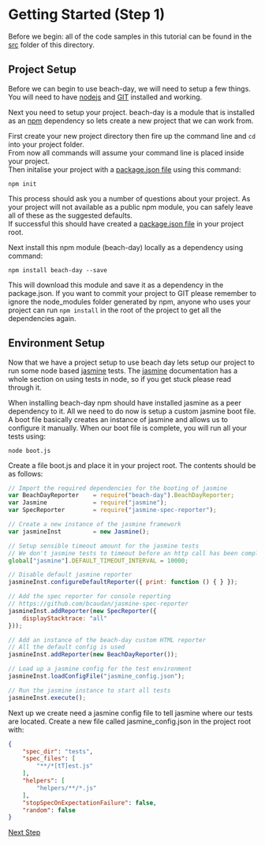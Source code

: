 # Getting Started (Step 1)

Before we begin: all of the code samples in this tutorial can be found in the [src](src) folder of this directory.

## Project Setup
Before we can begin to use beach-day, we will need to setup a few things.
You will need to have [nodejs](https://nodejs.org/en/) and [GIT](https://git-scm.com/) installed and working.

Next you need to setup your project. beach-day is a module that is installed as an [npm](https://www.npmjs.com/) dependency so lets create a new project that we can work from.

First create your new project directory then fire up the command line and `cd` into your project folder.  
From now all commands will assume your command line is placed inside your project.  
Then initalise your project with a [package.json file](https://docs.npmjs.com/getting-started/using-a-package.json) using this command:  
```
npm init
```

This process should ask you a number of questions about your project. As your project will not available as a public npm module, you can safely leave all of these as the suggested defaults.  
If successful this should have created a [package.json file](https://docs.npmjs.com/getting-started/using-a-package.json) in your project root.
  
  
Next install this npm module (beach-day) locally as a dependency using command:  

```
npm install beach-day --save
```
This will download this module and save it as a dependency in the package.json. If you want to commit your project to GIT please remember to ignore the node_modules folder generated by npm, anyone who uses your project can run `npm install` in the root of the project to get all the dependencies again.

## Environment Setup
Now that we have a project setup to use beach day lets setup our project to run some node based [jasmine](http://jasmine.github.io/edge/introduction.html) tests.
The [jasmine](http://jasmine.github.io/edge/node.html) documentation has a whole section on using tests in node, so if you get stuck please read through it.

When installing beach-day npm should have installed jasmine as a peer dependency to it. All we need to do now is setup a custom jasmine boot file. 
A boot file basically creates an instance of jasmine and allows us to configure it manually.
When our boot file is complete, you will run all your tests using:
```
node boot.js
```

Create a file boot.js and place it in your project root. The contents should be as follows:
``` javascript
// Import the required dependencies for the booting of jasmine
var BeachDayReporter    = require("beach-day").BeachDayReporter;
var Jasmine             = require("jasmine");
var SpecReporter        = require("jasmine-spec-reporter");

// Create a new instance of the jasmine framework
var jasmineInst         = new Jasmine();

// Setup sensible timeout amount for the jasmine tests
// We don't jasmine tests to timeout before an http call has been completed
global["jasmine"].DEFAULT_TIMEOUT_INTERVAL = 10000;

// Disable default jasmine reporter
jasmineInst.configureDefaultReporter({ print: function () { } });

// Add the spec reporter for console reporting
// https://github.com/bcaudan/jasmine-spec-reporter
jasmineInst.addReporter(new SpecReporter({
    displayStacktrace: "all"
}));

// Add an instance of the beach-day custom HTML reporter
// All the default config is used
jasmineInst.addReporter(new BeachDayReporter());

// Load up a jasmine config for the test environment
jasmineInst.loadConfigFile("jasmine_config.json");

// Run the jasmine instance to start all tests
jasmineInst.execute();
```


Next up we create need a jasmine config file to tell jasmine where our tests are located. Create a new file called jasmine_config.json in the project root with:

``` json
{
    "spec_dir": "tests",
    "spec_files": [
        "**/*[tT]est.js"
    ],
    "helpers": [
        "helpers/**/*.js"
    ],
    "stopSpecOnExpectationFailure": false,
    "random": false
}
``` 

[Next Step](step2.md)